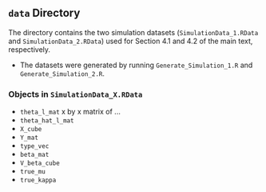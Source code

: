## `data` Directory  

The directory contains the two simulation datasets (`SimulationData_1.RData` and `SimulationData_2.RData`) used for Section 4.1 and 4.2 of the main text, respectively.
  - The datasets were generated by running `Generate_Simulation_1.R` and `Generate_Simulation_2.R`.

### Objects in `SimulationData_X.RData`

  - `theta_l_mat` x by x matrix of ... 
  - `theta_hat_l_mat`
  - `X_cube`
  - `Y_mat`
  - `type_vec`
  -  `beta_mat`
  -  `V_beta_cube`
  -  `true_mu`
  -  `true_kappa`
